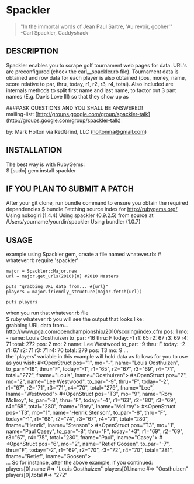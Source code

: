 Spackler
========

> "In the immortal words of Jean Paul Sartre, 'Au revoir, gopher'"  
-Carl Spackler, Caddyshack

## DESCRIPTION
Spackler enables you to scrape golf tournament web pages for data.  URL's are preconfigured 
(check the carl__spackler.rb file). Tournament data is obtained and row data for each player
is also obtained (pos, money, name, score relative to par, thru, today, r1, r2, r3, r4, total).
Also included are internals methods to split first name and last name, to factor out 3 part names
(E.g. Davis Love III) so that they show up as 

####ASK QUESTIONS AND YOU SHALL BE ANSWERED!  
mailing-list: [http://groups.google.com/group/spackler-talk](http://groups.google.com/group/spackler-talk)

by: Mark Holton via RedGrind, LLC (holtonma@gmail.com)

## INSTALLATION 
The best way is with RubyGems:  
    $ [sudo] gem install spackler

## IF YOU PLAN TO SUBMIT A PATCH
After your git clone, run bundle command to ensure you obtain the required dependencies 
    $ bundle 
    Fetching source index for http://rubygems.org/
    Using nokogiri (1.4.4) 
    Using spackler (0.9.2.5) from source at /Users/yourname/yourdir/spackler 
    Using bundler (1.0.7) 
  
## USAGE
example using Spackler gem, create a file named whatever.rb:
    # whatever.rb
    require 'spackler'
    
    major = Spackler::Major.new
    url = major.get_urls(2010)[0] #2010 Masters
    
    puts "grabbing URL data from... #{url}"
    players = major.friendly_structure(major.fetch(url))
  
    puts players

when you run that whatever.rb file   
    $ ruby whatever.rb
you will see the output that looks like:   
    grabbing URL data from... http://www.pga.com/openchampionship/2010/scoring/index.cfm
    pos: 1
    mo: -
    name: Louis Oosthuizen
    to_par: -16
    thru: F
    today: -1
    r1: 65
    r2: 67
    r3: 69
    r4: 71
    total: 272
    pos: 2
    mo: 2
    name: Lee Westwood
    to_par: -9
    thru: F
    today: -2
    r1: 67
    r2: 71
    r3: 71
    r4: 70
    total: 279
    pos: T3
    mo: 9
    ...     
the 'players' variable in this example will hold data as follows for you to use as you wish:
    #<OpenStruct pos="1", mo="-", name="Louis Oosthuizen", to_par="-16", thru="F", today="-1", r1="65", r2="67", r3="69", r4="71", total="272", fname="Louis", lname="Oosthuizen">
    #<OpenStruct pos="2", mo="2", name="Lee Westwood", to_par="-9", thru="F", today="-2", r1="67", r2="71", r3="71", r4="70", total="279", fname="Lee", lname="Westwood">
    #<OpenStruct pos="T3", mo="9", name="Rory McIlroy", to_par="-8", thru="F", today="-4", r1="63", r2="80", r3="69", r4="68", total="280", fname="Rory", lname="McIlroy">
    #<OpenStruct pos="T3", mo="1", name="Henrik Stenson", to_par="-8", thru="F", today="-1", r1="68", r2="74", r3="67", r4="71", total="280", fname="Henrik", lname="Stenson">
    #<OpenStruct pos="T3", mo="1", name="Paul Casey", to_par="-8", thru="F", today="+3", r1="69", r2="69", r3="67", r4="75", total="280", fname="Paul", lname="Casey">
    #<OpenStruct pos="6", mo="2", name="Retief Goosen", to_par="-7", thru="F", today="-2", r1="69", r2="70", r3="72", r4="70", total="281", fname="Retief", lname="Goosen">    
      ...
So for instance, after the above example, if you continued:
      players[0].name  #=> "Louis Oosthuizen" 
      players[0].lname #=> "Oosthuizen"
      players[0].total #=> "272"    


